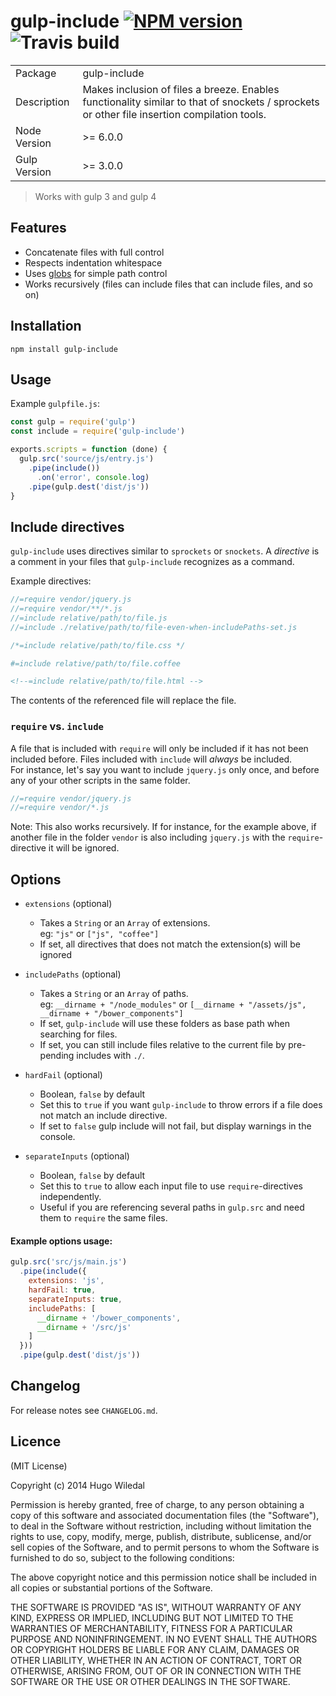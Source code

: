 # gulp-include [![NPM version][npm-image]][npm-url] ![Travis build][travis-image]

<table>
<tr>
<td>Package</td><td>gulp-include</td>
</tr>
<tr>
<td>Description</td>
<td>Makes inclusion of files a breeze. Enables functionality similar to that of snockets / sprockets or other file insertion compilation tools.</td>
</tr>
<tr>
<td>Node Version</td>
<td>>= 6.0.0 </td>
</tr>
<tr>
<td>Gulp Version</td>
<td>>= 3.0.0</td>
</table>

> Works with gulp 3 and gulp 4

## Features
* Concatenate files with full control
* Respects indentation whitespace
* Uses [globs](https://www.npmjs.com/package/glob) for simple path control
* Works recursively (files can include files that can include files, and so on)

## Installation
```shell
npm install gulp-include
```
## Usage
Example `gulpfile.js`:
```javascript
const gulp = require('gulp')
const include = require('gulp-include')

exports.scripts = function (done) {
  gulp.src('source/js/entry.js')
    .pipe(include())
      .on('error', console.log)
    .pipe(gulp.dest('dist/js'))
}

```

## Include directives
`gulp-include` uses directives similar to `sprockets` or `snockets`. A _directive_ is a comment in your files that `gulp-include` recognizes as a command.

Example directives:
```javascript
//=require vendor/jquery.js
//=require vendor/**/*.js
//=include relative/path/to/file.js
//=include ./relative/path/to/file-even-when-includePaths-set.js
```
```css
/*=include relative/path/to/file.css */
```
```coffee
#=include relative/path/to/file.coffee
```
```html
<!--=include relative/path/to/file.html -->
```

The contents of the referenced file will replace the file.

### `require` vs. `include`
A file that is included with `require` will only be included if it has not been included  before. Files included with `include` will _always_ be included.  
For instance, let's say you want to include `jquery.js` only once, and before any of your other scripts in the same folder.
```javascript
//=require vendor/jquery.js
//=require vendor/*.js
```
Note: This also works recursively. If for instance, for the example above, if another file in the folder `vendor` is also including `jquery.js` with the `require`-directive it will be ignored.

## Options
- `extensions` (optional)
  * Takes a `String` or an `Array` of extensions.  
  eg: `"js"` or `["js", "coffee"]`
  * If set, all directives that does not match the extension(s) will be ignored  


- `includePaths` (optional)
  * Takes a `String` or an `Array` of paths.  
  eg: `__dirname + "/node_modules"` or `[__dirname + "/assets/js", __dirname + "/bower_components"]`
  * If set, `gulp-include` will use these folders as base path when searching for files.
  * If set, you can still include files relative to the current file by pre-pending includes with `./`.


- `hardFail` (optional)
  * Boolean, `false` by default
  * Set this to `true` if you want `gulp-include` to throw errors if a file does not match
  an include directive.
  * If set to `false` gulp include will not fail, but display warnings in the console.
  
- `separateInputs` (optional)
  * Boolean, `false` by default
  * Set this to `true` to allow each input file to use `require`-directives independently.
  * Useful if you are referencing several paths in `gulp.src` and need them to `require` the same files.

#### Example options usage:
```js
gulp.src('src/js/main.js')
  .pipe(include({
    extensions: 'js',
    hardFail: true,
    separateInputs: true,
    includePaths: [
      __dirname + '/bower_components',
      __dirname + '/src/js'
    ]
  }))
  .pipe(gulp.dest('dist/js'))
```

## Changelog
For release notes see `CHANGELOG.md`.

## Licence
(MIT License)

Copyright (c) 2014 Hugo Wiledal

Permission is hereby granted, free of charge, to any person obtaining a copy
of this software and associated documentation files (the "Software"), to deal
in the Software without restriction, including without limitation the rights
to use, copy, modify, merge, publish, distribute, sublicense, and/or sell
copies of the Software, and to permit persons to whom the Software is
furnished to do so, subject to the following conditions:

The above copyright notice and this permission notice shall be included in all
copies or substantial portions of the Software.

THE SOFTWARE IS PROVIDED "AS IS", WITHOUT WARRANTY OF ANY KIND, EXPRESS OR
IMPLIED, INCLUDING BUT NOT LIMITED TO THE WARRANTIES OF MERCHANTABILITY,
FITNESS FOR A PARTICULAR PURPOSE AND NONINFRINGEMENT. IN NO EVENT SHALL THE
AUTHORS OR COPYRIGHT HOLDERS BE LIABLE FOR ANY CLAIM, DAMAGES OR OTHER
LIABILITY, WHETHER IN AN ACTION OF CONTRACT, TORT OR OTHERWISE, ARISING FROM,
OUT OF OR IN CONNECTION WITH THE SOFTWARE OR THE USE OR OTHER DEALINGS IN THE
SOFTWARE.


[travis-image]: https://api.travis-ci.org/wiledal/gulp-include.png?branch=master

[npm-url]: https://npmjs.org/package/gulp-include
[npm-image]: https://badge.fury.io/js/gulp-include.png
